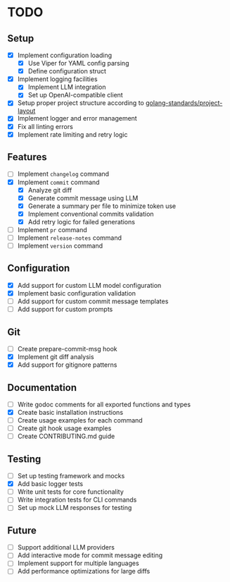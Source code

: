 # TODO

## Setup
- [x] Implement configuration loading
  - [x] Use Viper for YAML config parsing
  - [x] Define configuration struct
- [x] Implement logging facilities
  - [x] Implement LLM integration
  - [x] Set up OpenAI-compatible client
- [x] Setup proper project structure according to [golang-standards/project-layout](https://github.com/golang-standards/project-layout)
- [x] Implement logger and error management
- [x] Fix all linting errors
- [x] Implement rate limiting and retry logic

## Features
- [ ] Implement `changelog` command
- [x] Implement `commit` command
  - [x] Analyze git diff
  - [x] Generate commit message using LLM
  - [x] Generate a summary per file to minimize token use
  - [x] Implement conventional commits validation
  - [x] Add retry logic for failed generations
- [ ] Implement `pr` command
- [ ] Implement `release-notes` command
- [ ] Implement `version` command

## Configuration
- [x] Add support for custom LLM model configuration
- [x] Implement basic configuration validation
- [ ] Add support for custom commit message templates
- [ ] Add support for custom prompts

## Git
- [ ] Create prepare-commit-msg hook
- [x] Implement git diff analysis
- [x] Add support for gitignore patterns

## Documentation
- [ ] Write godoc comments for all exported functions and types
- [x] Create basic installation instructions
- [ ] Create usage examples for each command
- [ ] Create git hook usage examples
- [ ] Create CONTRIBUTING.md guide

## Testing
- [ ] Set up testing framework and mocks
- [x] Add basic logger tests
- [ ] Write unit tests for core functionality
- [ ] Write integration tests for CLI commands
- [ ] Set up mock LLM responses for testing

## Future
- [ ] Support additional LLM providers
- [ ] Add interactive mode for commit message editing
- [ ] Implement support for multiple languages
- [ ] Add performance optimizations for large diffs
